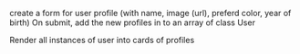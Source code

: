 create a form for user profile (with name, image (url), preferd color, year of birth)
On submit, add the new profiles in to an array of class User

Render all instances of user into cards of profiles
